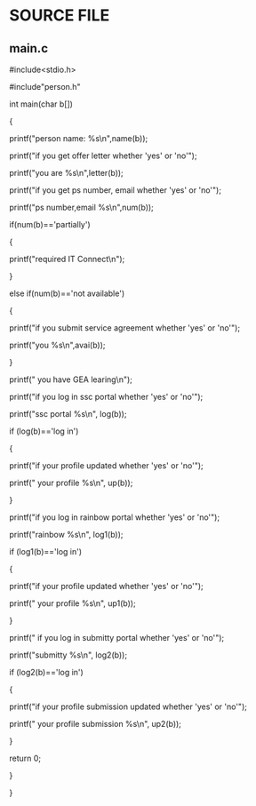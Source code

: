 # SOURCE FILE 
## main.c 

#include<stdio.h> 

#include"person.h"

int main(char b[])

{

printf("person name: %s\n",name(b)); 

printf("if you get offer letter whether 'yes' or 'no'");

printf("you are %s\n",letter(b));

printf("if you get ps number, email whether 'yes' or 'no'");

printf("ps number,email %s\n",num(b));

if(num(b)=='partially')

{

printf("required IT Connect\n"); 

} 

else if(num(b)=='not available') 

{ 

printf("if you submit service agreement whether 'yes' or 'no'");

printf("you %s\n",avai(b));

}

printf(" you have GEA learing\n");

printf("if you log in ssc portal whether 'yes' or 'no'"); 

printf("ssc portal %s\n", log(b));

if (log(b)=='log in')

{

printf("if your profile updated whether 'yes' or 'no'");

printf(" your profile %s\n", up(b));

}

printf("if you log in rainbow portal whether 'yes' or 'no'");

printf("rainbow %s\n", log1(b));

if (log1(b)=='log in') 

{ 

printf("if your profile updated whether 'yes' or 'no'");

printf(" your profile %s\n", up1(b));

}

printf(" if you log in submitty portal whether 'yes' or 'no'");

printf("submitty %s\n", log2(b));

if (log2(b)=='log in') 

{

printf("if your profile submission updated whether 'yes' or 'no'");

printf(" your profile submission %s\n", up2(b)); 

} 

return 0;

}

}
